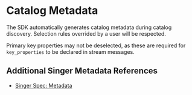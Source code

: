 # Catalog Metadata

The SDK automatically generates catalog metadata during catalog discovery. Selection rules overrided by a user will be respected.

Primary key properties may not be deselected, as these are required for `key_properties` to be declared in stream messages.

## Additional Singer Metadata References

- [Singer Spec: Metadata](https://hub.meltano.com/singer/spec#metadata)
